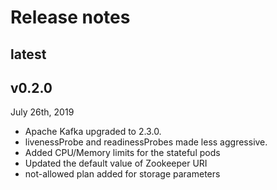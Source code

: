 # Release notes 

## latest

## v0.2.0 
July 26th, 2019

- Apache Kafka upgraded to 2.3.0.
- livenessProbe and readinessProbes made less aggressive. 
- Added CPU/Memory limits for the stateful pods
- Updated the default value of Zookeeper URI
- not-allowed plan added for storage parameters